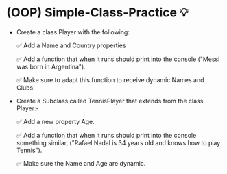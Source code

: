# (OOP) Simple-Class-Practice 💡

- Create a class Player with the following:

   ✅ Add a Name and Country properties

   ✅ Add a function that when it runs should print into the console ("Messi was born in Argentina").

   ✅ Make sure to adapt this function to receive dynamic Names and Clubs.

- Create a Subclass called TennisPlayer that extends from the class Player:-

   ✅ Add a new property Age.

   ✅ Add a function that when it runs should print into the console something similar,
("Rafael Nadal is 34 years old and knows how to play Tennis").

   ✅ Make sure the Name and Age are dynamic.

